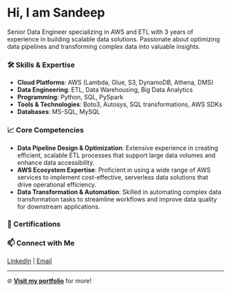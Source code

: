 # Hi, I am Sandeep

Senior Data Engineer specializing in AWS and ETL with 3 years of experience in building scalable data solutions. Passionate about optimizing data pipelines and transforming complex data into valuable insights.


### 🛠️ Skills & Expertise
- **Cloud Platforms**: AWS (Lambda, Glue, S3, DynamoDB, Athena, DMS)
- **Data Engineering**: ETL, Data Warehousing, Big Data Analytics
- **Programming**: Python, SQL, PySpark
- **Tools & Technologies**: Boto3, Autosys, SQL transformations, AWS SDKs
- **Databases**: MS-SQL, MySQL


### 📈 Core Competencies
- **Data Pipeline Design & Optimization**: Extensive experience in creating efficient, scalable ETL processes that support large data volumes and enhance data accessibility.
- **AWS Ecosystem Expertise**: Proficient in using a wide range of AWS services to implement cost-effective, serverless data solutions that drive operational efficiency.
- **Data Transformation & Automation**: Skilled in automating complex data transformation tasks to streamline workflows and improve data quality for downstream applications.


### 📜 Certifications



### 📫 Connect with Me
[LinkedIn](https://www.linkedin.com/in/sandeepc200) | [Email](mailto:cgsandeep123@brillio.com)

---

🌐 **[Visit my portfolio](https://github.com/SandeepC5/portfolio/blob/main/README.md)** for more!
